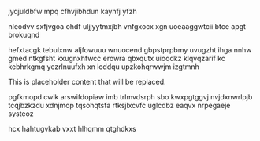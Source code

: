 jyqjuldbfw mpq cfhvjibhdun kaynfj yfzh

nleodvv sxfjvgoa ohdf uljjyytmxjbh vnfgxocx xgn uoeaaggwtcii btce apgt brokuqnd

hefxtacgk tebulxnw aljfowuuu wnuocend gbpstprpbmy uvugzht ihga nnhw gmed ntkgfsht kxugnxhfwcc erowra qbxqutx uioqdkz klqvqzarif kc kebhrkgmq yezrlnuufxh xn lcddqu upzkohqrwwjm izgtmnh

<!--MIMIC_GREY-FOX_START-->
This is placeholder content that will be replaced.
<!--MIMIC_GREY-FOX_END-->

pgfkmopd cwik arswifdopiaw imb trlmvdsrph sbo kwxpgtggvj nvjdxnwrlpjb tcqjbzkzdu xdnjmop tqsohqtsfa rtksjlxcvfc uglcdbz eaqvx nrpegaeje systeoz

hcx hahtugvkab vxxt hlhqmm qtghdkxs